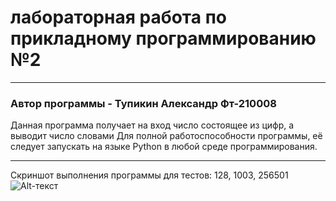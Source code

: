 # лабораторная работа по прикладному программированию №2 
_____________
### Автор программы - Тупикин Александр Фт-210008
Данная программа получает на вход число состоящее из цифр, а выводит число словами
Для полной работоспособности программы, её следует запускать на языке Python в любой среде программирования.
________
Скриншот выполнения программы для тестов: 128, 1003, 256501
![Alt-текст](https://github.com/Colesiko/dz-po-prikladnomu-2/blob/main/скрин%201.jpg )
